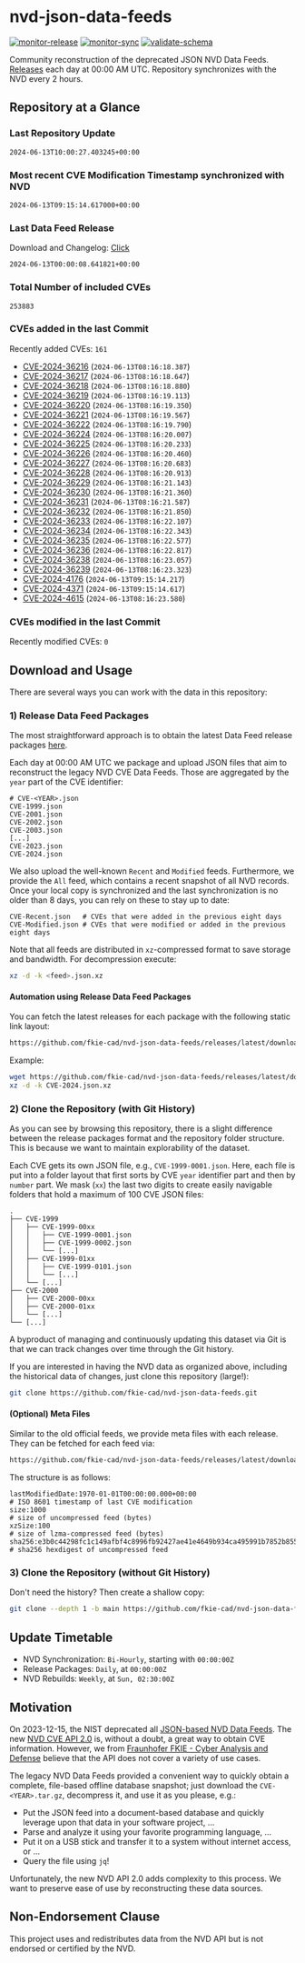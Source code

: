# nvd-json-data-feeds

[![monitor-release](https://github.com/fkie-cad/nvd-json-data-feeds/actions/workflows/monitor_release.yml/badge.svg)](https://github.com/fkie-cad/nvd-json-data-feeds/actions/workflows/monitor_release.yml)
[![monitor-sync](https://github.com/fkie-cad/nvd-json-data-feeds/actions/workflows/monitor_sync.yml/badge.svg)](https://github.com/fkie-cad/nvd-json-data-feeds/actions/workflows/monitor_sync.yml)
[![validate-schema](https://github.com/fkie-cad/nvd-json-data-feeds/actions/workflows/validate_schema.yml/badge.svg)](https://github.com/fkie-cad/nvd-json-data-feeds/actions/workflows/validate_schema.yml)

Community reconstruction of the deprecated JSON NVD Data Feeds.
[Releases](https://github.com/fkie-cad/nvd-json-data-feeds/releases/latest) each day at 00:00 AM UTC.
Repository synchronizes with the NVD every 2 hours.

## Repository at a Glance

### Last Repository Update

```plain
2024-06-13T10:00:27.403245+00:00
```

### Most recent CVE Modification Timestamp synchronized with NVD

```plain
2024-06-13T09:15:14.617000+00:00
```

### Last Data Feed Release

Download and Changelog: [Click](https://github.com/fkie-cad/nvd-json-data-feeds/releases/latest)

```plain
2024-06-13T00:00:08.641821+00:00
```

### Total Number of included CVEs

```plain
253883
```

### CVEs added in the last Commit

Recently added CVEs: `161`

- [CVE-2024-36216](CVE-2024/CVE-2024-362xx/CVE-2024-36216.json) (`2024-06-13T08:16:18.387`)
- [CVE-2024-36217](CVE-2024/CVE-2024-362xx/CVE-2024-36217.json) (`2024-06-13T08:16:18.647`)
- [CVE-2024-36218](CVE-2024/CVE-2024-362xx/CVE-2024-36218.json) (`2024-06-13T08:16:18.880`)
- [CVE-2024-36219](CVE-2024/CVE-2024-362xx/CVE-2024-36219.json) (`2024-06-13T08:16:19.113`)
- [CVE-2024-36220](CVE-2024/CVE-2024-362xx/CVE-2024-36220.json) (`2024-06-13T08:16:19.350`)
- [CVE-2024-36221](CVE-2024/CVE-2024-362xx/CVE-2024-36221.json) (`2024-06-13T08:16:19.567`)
- [CVE-2024-36222](CVE-2024/CVE-2024-362xx/CVE-2024-36222.json) (`2024-06-13T08:16:19.790`)
- [CVE-2024-36224](CVE-2024/CVE-2024-362xx/CVE-2024-36224.json) (`2024-06-13T08:16:20.007`)
- [CVE-2024-36225](CVE-2024/CVE-2024-362xx/CVE-2024-36225.json) (`2024-06-13T08:16:20.233`)
- [CVE-2024-36226](CVE-2024/CVE-2024-362xx/CVE-2024-36226.json) (`2024-06-13T08:16:20.460`)
- [CVE-2024-36227](CVE-2024/CVE-2024-362xx/CVE-2024-36227.json) (`2024-06-13T08:16:20.683`)
- [CVE-2024-36228](CVE-2024/CVE-2024-362xx/CVE-2024-36228.json) (`2024-06-13T08:16:20.913`)
- [CVE-2024-36229](CVE-2024/CVE-2024-362xx/CVE-2024-36229.json) (`2024-06-13T08:16:21.143`)
- [CVE-2024-36230](CVE-2024/CVE-2024-362xx/CVE-2024-36230.json) (`2024-06-13T08:16:21.360`)
- [CVE-2024-36231](CVE-2024/CVE-2024-362xx/CVE-2024-36231.json) (`2024-06-13T08:16:21.587`)
- [CVE-2024-36232](CVE-2024/CVE-2024-362xx/CVE-2024-36232.json) (`2024-06-13T08:16:21.850`)
- [CVE-2024-36233](CVE-2024/CVE-2024-362xx/CVE-2024-36233.json) (`2024-06-13T08:16:22.107`)
- [CVE-2024-36234](CVE-2024/CVE-2024-362xx/CVE-2024-36234.json) (`2024-06-13T08:16:22.343`)
- [CVE-2024-36235](CVE-2024/CVE-2024-362xx/CVE-2024-36235.json) (`2024-06-13T08:16:22.577`)
- [CVE-2024-36236](CVE-2024/CVE-2024-362xx/CVE-2024-36236.json) (`2024-06-13T08:16:22.817`)
- [CVE-2024-36238](CVE-2024/CVE-2024-362xx/CVE-2024-36238.json) (`2024-06-13T08:16:23.057`)
- [CVE-2024-36239](CVE-2024/CVE-2024-362xx/CVE-2024-36239.json) (`2024-06-13T08:16:23.323`)
- [CVE-2024-4176](CVE-2024/CVE-2024-41xx/CVE-2024-4176.json) (`2024-06-13T09:15:14.217`)
- [CVE-2024-4371](CVE-2024/CVE-2024-43xx/CVE-2024-4371.json) (`2024-06-13T09:15:14.617`)
- [CVE-2024-4615](CVE-2024/CVE-2024-46xx/CVE-2024-4615.json) (`2024-06-13T08:16:23.580`)


### CVEs modified in the last Commit

Recently modified CVEs: `0`



## Download and Usage

There are several ways you can work with the data in this repository:

### 1) Release Data Feed Packages

The most straightforward approach is to obtain the latest Data Feed release packages [here](https://github.com/fkie-cad/nvd-json-data-feeds/releases/latest).

Each day at 00:00 AM UTC we package and upload JSON files that aim to reconstruct the legacy NVD CVE Data Feeds.
Those are aggregated by the `year` part of the CVE identifier:

```
# CVE-<YEAR>.json
CVE-1999.json
CVE-2001.json
CVE-2002.json
CVE-2003.json
[...]
CVE-2023.json
CVE-2024.json
```

We also upload the well-known `Recent` and `Modified` feeds.
Furthermore, we provide the `All` feed, which contains a recent snapshot of all NVD records.
Once your local copy is synchronized and the last synchronization is no older than 8 days, you can rely on these to stay up to date:

```plain
CVE-Recent.json   # CVEs that were added in the previous eight days
CVE-Modified.json # CVEs that were modified or added in the previous eight days
```

Note that all feeds are distributed in `xz`-compressed format to save storage and bandwidth.
For decompression execute:

```sh
xz -d -k <feed>.json.xz
```

#### Automation using Release Data Feed Packages

You can fetch the latest releases for each package with the following static link layout:

```sh
https://github.com/fkie-cad/nvd-json-data-feeds/releases/latest/download/CVE-<YEAR>.json.xz
```

Example:

```sh
wget https://github.com/fkie-cad/nvd-json-data-feeds/releases/latest/download/CVE-2024.json.xz
xz -d -k CVE-2024.json.xz
```

### 2) Clone the Repository (with Git History)

As you can see by browsing this repository, there is a slight difference between the release packages format and the repository folder structure.
This is because we want to maintain explorability of the dataset.

Each CVE gets its own JSON file, e.g., `CVE-1999-0001.json`.
Here, each file is put into a folder layout that first sorts by CVE `year` identifier part and then by `number` part.
We mask (`xx`) the last two digits to create easily navigable folders that hold a maximum of 100 CVE JSON files:

```plain
.
├── CVE-1999
│   ├── CVE-1999-00xx
│   │   ├── CVE-1999-0001.json
│   │   ├── CVE-1999-0002.json
│   │   └── [...]
│   ├── CVE-1999-01xx
│   │   ├── CVE-1999-0101.json
│   │   └── [...]
│   └── [...]
├── CVE-2000
│   ├── CVE-2000-00xx
│   ├── CVE-2000-01xx
│   └── [...]
└── [...]
```

A byproduct of managing and continuously updating this dataset via Git is that we can track changes over time through the Git history.

If you are interested in having the NVD data as organized above, including the historical data of changes, just clone this repository (large!):

```sh
git clone https://github.com/fkie-cad/nvd-json-data-feeds.git
```

#### (Optional) Meta Files

Similar to the old official feeds, we provide meta files with each release. They can be fetched for each feed via:

```sh
https://github.com/fkie-cad/nvd-json-data-feeds/releases/latest/download/CVE-<YEAR>.meta
```

The structure is as follows:

```plain
lastModifiedDate:1970-01-01T00:00:00.000+00:00                          # ISO 8601 timestamp of last CVE modification
size:1000                                                               # size of uncompressed feed (bytes)
xzSize:100                                                              # size of lzma-compressed feed (bytes)
sha256:e3b0c44298fc1c149afbf4c8996fb92427ae41e4649b934ca495991b7852b855 # sha256 hexdigest of uncompressed feed
```

### 3) Clone the Repository (without Git History)

Don't need the history? Then create a shallow copy:

```sh
git clone --depth 1 -b main https://github.com/fkie-cad/nvd-json-data-feeds.git
```


## Update Timetable

* NVD Synchronization: `Bi-Hourly`, starting with `00:00:00Z`
* Release Packages: `Daily`, at `00:00:00Z`
* NVD Rebuilds: `Weekly`, at `Sun, 02:30:00Z`


## Motivation

On 2023-12-15, the NIST deprecated all [JSON-based NVD Data Feeds](https://nvd.nist.gov/vuln/data-feeds#divRetirementBanner-1).
The new [NVD CVE API 2.0](https://nvd.nist.gov/developers/vulnerabilities) is, without a doubt, a great way to obtain CVE information.
However, we from [Fraunhofer FKIE - Cyber Analysis and Defense](https://www.fkie.fraunhofer.de/en/departments/cad.html) believe that the API does not cover a variety of use cases.

The legacy NVD Data Feeds provided a convenient way to quickly obtain a complete, file-based offline database snapshot; just download the `CVE-<YEAR>.tar.gz`, decompress it, and use it as you please, e.g.:

- Put the JSON feed into a document-based database and quickly leverage upon that data in your software project, ...
- Parse and analyze it using your favorite programming language, ...
- Put it on a USB stick and transfer it to a system without internet access, or ...
- Query the file using `jq`!

Unfortunately, the new NVD API 2.0 adds complexity to this process.
We want to preserve ease of use by reconstructing these data sources.

## Non-Endorsement Clause

This project uses and redistributes data from the NVD API but is not endorsed or certified by the NVD.